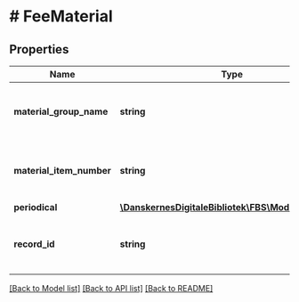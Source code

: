 # # FeeMaterial

## Properties

Name | Type | Description | Notes
------------ | ------------- | ------------- | -------------
**material_group_name** | **string** | Name of the material group that the material belongs to |
**material_item_number** | **string** | Identifies the exact material covered by the fee |
**periodical** | [**\DanskernesDigitaleBibliotek\FBS\Model\Periodical**](Periodical.md) |  | [optional]
**record_id** | **string** | The FAUST number of the bibliographic record |

[[Back to Model list]](../../README.md#models) [[Back to API list]](../../README.md#endpoints) [[Back to README]](../../README.md)
